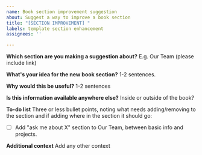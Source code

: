 ```yaml
---
name: Book section improvement suggestion
about: Suggest a way to improve a book section
title: "[SECTION IMPROVEMENT] "
labels: template section enhancement
assignees: ''

---
```


**Which section are you making a suggestion about?**
E.g. Our Team (please include link)

**What's your idea for the new book section?**
1-2 sentences.

**Why would this be useful?**
1-2 sentences

**Is this information available anywhere else?**
Inside or outside of the book?

**To-do list**
Three or less bullet points, noting what needs adding/removing to the section and if adding where in the section it should go:
- [ ] Add "ask me about X" section to Our Team, between basic info and projects.

**Additional context**
Add any other context
